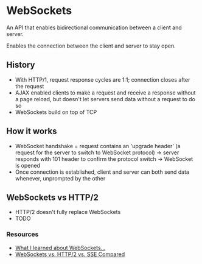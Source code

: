 # WebSockets

An API that enables bidirectional communication between a client and server.

Enables the connection between the client and server to stay open.

## History
- With HTTP/1, request response cycles are 1:1; connection closes after the request
- AJAX enabled clients to make a request and receive a response without a page reload, but doesn't let servers send data without a request to do so
- WebSockets build on top of TCP

## How it works

- WebSocket handshake = request contains an 'upgrade header' (a request for the server to switch to WebSocket protocol) -> server responds with 101 header to confirm the protocol switch -> WebSocket is opened
- Once connection is established, client and server can both send data whenever, unprompted by the other

## WebSockets vs HTTP/2
- HTTP/2 doesn't fully replace WebSockets
- TODO

### Resources
- [What I learned about WebSockets...](https://medium.com/@jamesbrown5292/what-i-learned-about-websockets-by-building-a-real-time-chat-application-using-socket-io-3d9e163e504)
- [WebSockets vs. HTTP/2 vs. SSE Compared](https://linuxhint.com/websockets-http-2-sse-compared/d)

